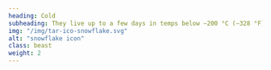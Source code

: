 ```yaml
---
heading: Cold
subheading: They live up to a few days in temps below −200 °C (−328 °F).
img: "/img/tar-ico-snowflake.svg"
alt: "snowflake icon"
class: beast
weight: 2
---
```

